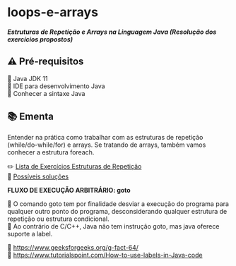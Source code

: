 # loops-e-arrays
***Estruturas de Repetição e Arrays na Linguagem Java (Resolução dos exercícios propostos)***

## :warning: Pré-requisitos  
:small_blue_diamond: Java JDK 11  
:small_blue_diamond: IDE para desenvolvimento Java  
:small_blue_diamond: Conhecer a sintaxe Java  
 
## 📚 Ementa  
Entender na prática como trabalhar com as estruturas de repetição (while/do-while/for) e arrays. Se tratando de arrays, também vamos conhecer a estrutura foreach.

:pencil2: [Lista de Exercícios Estruturas de Repetição](https://wiki.python.org.br/ExerciciosListas)  
:mag_right: [Possíveis soluções](https://github.com/cami-la/listaDeExerciciosPythonBrasil/tree/master/exerciciosListas)

 
 **FLUXO DE EXECUÇÃO ARBITRÁRIO: goto**

🔸 O comando goto tem por finalidade desviar a execução do programa para qualquer outro ponto do programa, desconsiderando qualquer estrutura de repetição ou estrutura condicional.  
🔸 Ao contrário de C/C++, Java não tem instrução goto, mas java oferece suporte a label.

🔗 https://www.geeksforgeeks.org/g-fact-64/  
🔗 https://www.tutorialspoint.com/How-to-use-labels-in-Java-code
